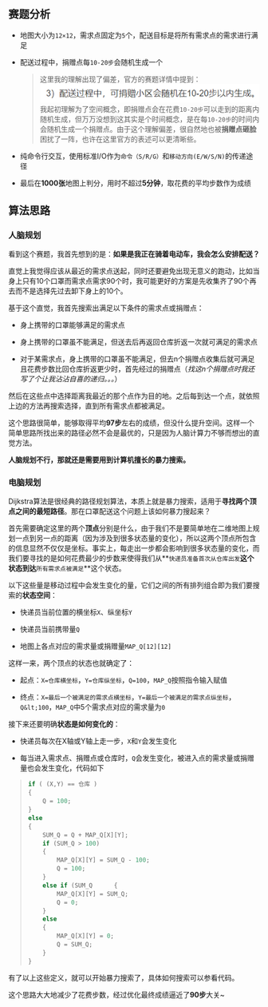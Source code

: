 ## 赛题分析

* 地图大小为`12×12`，需求点固定为`5`个，配送目标是将所有需求点的需求进行满足

* 配送过程中，捐赠点每`10-20步`会随机生成一个
  > 这里我的理解出现了偏差，官方的赛题详情中提到：
  > ![image.png](./102422h6tc4wjrgwezkdpq.png)
  > 我起初理解为了空间概念，即捐赠点会在花费`10-20步`可以走到的距离内随机生成，但万万没想到这其实是个时间概念，是在每`10-20步`的时间内会随机生成一个捐赠点。由于这个理解偏差，很自然地也被**捐赠点砸脸**困扰了一阵，也许在这里官方的表述可以更清晰些。

* 纯命令行交互，使用标准I/O作为`命令（S/R/G）`和`移动方向(E/W/S/N)`的传递途径

* 最后在**1000张**地图上判分，用时不超过**5分钟**，取花费的平均步数作为成绩

## 算法思路

### 人脑规划

看到这个赛题，我首先想到的是：**如果是我正在骑着电动车，我会怎么安排配送？**

直觉上我觉得应该从最近的需求点送起，同时还要避免出现无意义的跑动，比如当身上只有10个口罩而需求点需求90个时，我可能更好的方案是先收集齐了90个再去而不是选择先过去卸下身上的10个。

基于这个直觉，我首先搜索出满足以下条件的需求点或捐赠点：

* 身上携带的口罩能够满足的需求点

* 身上携带的口罩虽不能满足，但送去后再返回仓库折返一次就可满足的需求点

* 对于某需求点，身上携带的口罩虽不能满足，但去n个捐赠点收集后就可满足且花费步数比回仓库折返更少时，首先经过的捐赠点（*找这n个捐赠点时我还写了个让我沾沾自喜的递归。。。*）

然后在这些点中选择距离我最近的那个点作为目的地。之后每到达一个点，就依照上边的方法再搜索选择，直到所有需求点都被满足。

这个思路很简单，能够取得平均**97步**左右的成绩，但没什么提升空间。这样一个简单思路所找出来的路径必然不会是最优的，只是因为人脑计算力不够而想出的直觉方法。

**人脑规划不行，那就还是需要用到计算机擅长的暴力搜索。**

### 电脑规划

Dijkstra算法是很经典的路径规划算法，本质上就是暴力搜索，适用于**寻找两个顶点之间的最短路径**。那在口罩配送这个问题上该如何暴力搜起来？

首先需要确定这里的两个**顶点**分别是什么，由于我们不是要简单地在二维地图上规划一点到另一点的距离（因为涉及到很多状态量的变化），所以这两个顶点所包含的信息显然不仅仅是坐标。事实上，每走出一步都会影响到很多状态量的变化，而我们要寻找的是如何花费最少的步数来使得我们从**`快递员准备首次从仓库出发`**这个状态到达**`所有需求点被满足`**这个状态。

以下这些量是移动过程中会发生变化的量，它们之间的所有排列组合即为我们要搜索的**状态空间**：

* 快递员当前位置的横坐标`X`、纵坐标`Y`

* 快递员当前携带量`Q`

* 地图上各点对应的需求量或捐赠量`MAP_Q[12][12]`

这样一来，两个顶点的状态也就确定了：

* 起点：`X=仓库横坐标`，`Y=仓库纵坐标`，`Q=100`，`MAP_Q`按照指令输入赋值

* 终点：`X=最后一个被满足的需求点横坐标`，`Y=最后一个被满足的需求点纵坐标`，`Q&lt;100`，`MAP_Q`中5个需求点对应的需求量为`0`

接下来还要明确**状态是如何变化的**：

* 快递员每次在X轴或Y轴上走一步，`X`和`Y`会发生变化

* 每当进入需求点、捐赠点或仓库时，`Q`会发生变化，被进入点的需求量或捐赠量也会发生变化，代码如下
> ```C++
> if ( (X,Y) == 仓库 )
> {
>     Q = 100;
> }
> else
> {
>     SUM_Q = Q + MAP_Q[X][Y];
>     if (SUM_Q > 100)
>     { 
>         MAP_Q[X][Y] = SUM_Q - 100;
>         Q = 100;
>     }
>     else if (SUM_Q      {
>         MAP_Q[X][Y] = SUM_Q;
>         Q = 0;
>     }
>     else
>     {
>         MAP_Q[X][Y] = 0;
>         Q = SUM_Q;
>     }
> }
> ```

有了以上这些定义，就可以开始暴力搜索了，具体如何搜索可以参看代码。

这个思路大大地减少了花费步数，经过优化最终成绩逼近了**90步**大关~






